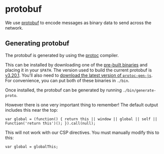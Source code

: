 # protobuf

We use [protobuf](https://developers.google.com/protocol-buffers/) to encode messages as binary data to send across the network.

## Generating protobuf

The protobuf is generated by using the [protoc](https://github.com/protocolbuffers/protobuf) compiler.

This can be installed by downloading one of the [pre-built binaries](https://github.com/protocolbuffers/protobuf/releases/) and placing it in your `$PATH`. The version used to build the current protobuf is [v3.20.1](https://github.com/protocolbuffers/protobuf/releases/tag/v3.20.1). You’ll also need to [download the latest version of `protoc-gen-js`](https://github.com/protocolbuffers/protobuf-javascript/releases/latest). For convenience, you can put both of these binaries in `./bin`.

Once installed, the protobuf can be generated by running `./bin/generate-proto`.

However there is one very important thing to remember! The default output includes this near the top:

```
var global = (function() { return this || window || global || self || Function('return this')(); }).call(null);
```

This will not work with our CSP directives. You must manually modify this to this:

```
var global = globalThis;
```
